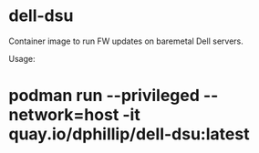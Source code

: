 # dell-dsu

Container image to run FW updates on baremetal Dell servers.

Usage:

# podman run --privileged --network=host -it  quay.io/dphillip/dell-dsu:latest 


